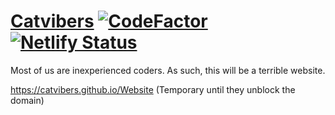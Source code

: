 # [Catvibers](https://catvibers.tk) [![CodeFactor](https://www.codefactor.io/repository/github/catvibers/Website/badge)](https://www.codefactor.io/repository/github/catvibers/catvibers.github.io) [![Netlify Status](https://api.netlify.com/api/v1/badges/be4fe129-6cb6-4e35-8463-b7244bdc8ba7/deploy-status)](https://app.netlify.com/sites/catvibers/deploys)
Most of us are inexperienced coders. As such, this will be a terrible website.

https://catvibers.github.io/Website (Temporary until they unblock the domain)
